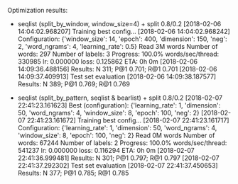 Optimization results:

- seqlist (split_by_window, window_size=4) + split 0.8/0.2
[2018-02-06 14:04:02.968207]  Training best config...
[2018-02-06 14:04:02.968242]  Configuration:  {'window_size': 14, 'epoch': 400, 'dimension': 150, 'neg': 2, 'word_ngrams': 4, 'learning_rate': 0.5}
Read 3M words
Number of words:  297
Number of labels: 3
Progress: 100.0% words/sec/thread:  330985 lr:  0.000000 loss:  0.125862 ETA:   0h 0m
[2018-02-06 14:09:36.488156]  Results:  N	311; P@1 0.701; R@1 0.701
[2018-02-06 14:09:37.409913]  Test set evaluation
[2018-02-06 14:09:38.187577]  Results:  N	389; P@1 0.769; R@1 0.769

- seqlist (split_by_pattern, seqlist & bearlist) + split 0.8/0.2
[2018-02-07 22:41:23.161623]  Best (configuration):  {'learning_rate': 1, 'dimension': 50, 'word_ngrams': 4, 'window_size': 8, 'epoch': 100, 'neg': 2}
[2018-02-07 22:41:23.161672]  Training best config...
[2018-02-07 22:41:23.161717]  Configuration:  {'learning_rate': 1, 'dimension': 50, 'word_ngrams': 4, 'window_size': 8, 'epoch': 100, 'neg': 2}
Read 0M words
Number of words:  67244
Number of labels: 2
Progress: 100.0% words/sec/thread:  541237 lr:  0.000000 loss:  0.116294 ETA:   0h 0m
[2018-02-07 22:41:36.999481]  Results:  N       301; P@1 0.797; R@1 0.797
[2018-02-07 22:41:37.292302]  Test set evaluation
[2018-02-07 22:41:37.450653]  Results:  N       377; P@1 0.785; R@1 0.785
